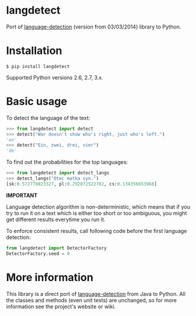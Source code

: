 langdetect
==========

Port of [language-detection](https://code.google.com/p/language-detection/) (version from 03/03/2014) library to Python.


Installation
============

    $ pip install langdetect

Supported Python versions 2.6, 2.7, 3.x.


Basic usage
===========

To detect the language of the text:

```python
>>> from langdetect import detect
>>> detect("War doesn't show who's right, just who's left.")
'en'
>>> detect("Ein, zwei, drei, vier")
'de'
```

To find out the probabilities for the top languages:

```python
>>> from langdetect import detect_langs
>>> detect_langs("Otec matka syn.")
[sk:0.572770823327, pl:0.292872522702, cs:0.134356653968]
```

**IMPORTANT**

Language detection algorithm is non-deterministic, which means that if you try to run it on a text which is either too short or too ambiguous, you might get different results everytime you run it.

To enforce consistent results, call following code before the first language detection:

```python
from langdetect import DetectorFactory
DetectorFactory.seed = 0
```

More information
================

This library is a direct port of [language-detection](https://code.google.com/p/language-detection/) from Java to Python. All the classes and methods (even unit tests) are unchanged, so for more information see the project's website or wiki.
